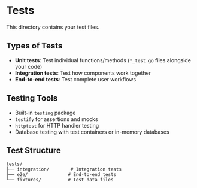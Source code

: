 # Tests

This directory contains your test files.

## Types of Tests

- **Unit tests**: Test individual functions/methods (`*_test.go` files alongside your code)
- **Integration tests**: Test how components work together
- **End-to-end tests**: Test complete user workflows

## Testing Tools

- Built-in `testing` package
- `testify` for assertions and mocks
- `httptest` for HTTP handler testing
- Database testing with test containers or in-memory databases

## Test Structure

```
tests/
├── integration/        # Integration tests
├── e2e/               # End-to-end tests
└── fixtures/          # Test data files
```
